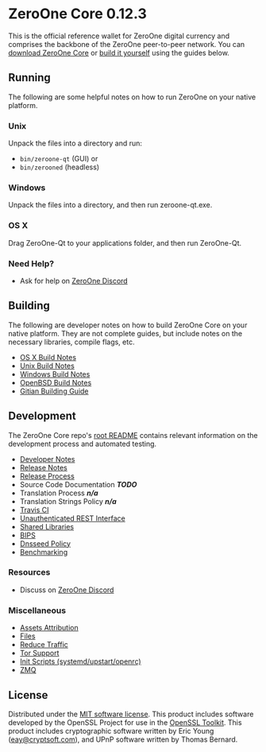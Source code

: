 ZeroOne Core 0.12.3
=====================

This is the official reference wallet for ZeroOne digital currency and comprises the backbone of the ZeroOne peer-to-peer network. You can [download ZeroOne Core](https://github.com/zocteam/zeroonecoin/releases) or [build it yourself](#building) using the guides below.

Running
---------------------
The following are some helpful notes on how to run ZeroOne on your native platform.

### Unix

Unpack the files into a directory and run:

- `bin/zeroone-qt` (GUI) or
- `bin/zerooned` (headless)

### Windows

Unpack the files into a directory, and then run zeroone-qt.exe.

### OS X

Drag ZeroOne-Qt to your applications folder, and then run ZeroOne-Qt.

### Need Help?

* Ask for help on [ZeroOne Discord](https://discord.gg/PShrdBM)

Building
---------------------
The following are developer notes on how to build ZeroOne Core on your native platform. They are not complete guides, but include notes on the necessary libraries, compile flags, etc.

- [OS X Build Notes](build-osx.md)
- [Unix Build Notes](build-unix.md)
- [Windows Build Notes](build-windows.md)
- [OpenBSD Build Notes](build-openbsd.md)
- [Gitian Building Guide](gitian-building.md)

Development
---------------------
The ZeroOne Core repo's [root README](/README.md) contains relevant information on the development process and automated testing.

- [Developer Notes](developer-notes.md)
- [Release Notes](release-notes.md)
- [Release Process](release-process.md)
- Source Code Documentation ***TODO***
- Translation Process ***n/a***
- Translation Strings Policy ***n/a***
- [Travis CI](travis-ci.md)
- [Unauthenticated REST Interface](REST-interface.md)
- [Shared Libraries](shared-libraries.md)
- [BIPS](bips.md)
- [Dnsseed Policy](dnsseed-policy.md)
- [Benchmarking](benchmarking.md)

### Resources
* Discuss on [ZeroOne Discord](https://discord.gg/PShrdBM)

### Miscellaneous
- [Assets Attribution](assets-attribution.md)
- [Files](files.md)
- [Reduce Traffic](reduce-traffic.md)
- [Tor Support](tor.md)
- [Init Scripts (systemd/upstart/openrc)](init.md)
- [ZMQ](zmq.md)

License
---------------------
Distributed under the [MIT software license](/COPYING).
This product includes software developed by the OpenSSL Project for use in the [OpenSSL Toolkit](https://www.openssl.org/). This product includes
cryptographic software written by Eric Young ([eay@cryptsoft.com](mailto:eay@cryptsoft.com)), and UPnP software written by Thomas Bernard.
